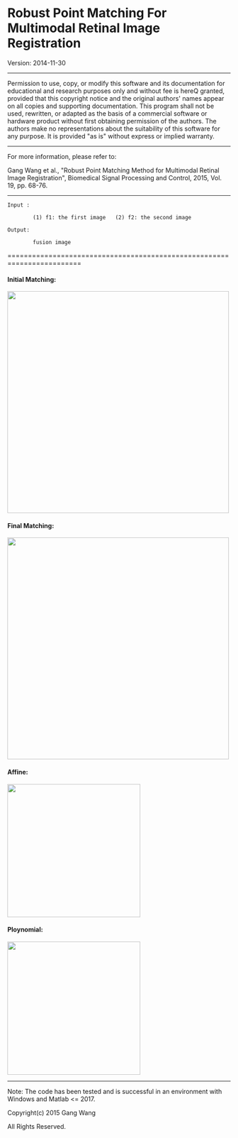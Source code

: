 

 # Robust Point Matching For Multimodal Retinal Image Registration

 
 Version: 2014-11-30 
 
 ----------------------------------------------------------------------
 
 Permission to use, copy, or modify this software and its documentation
 for educational and research purposes only and without fee is hereQ
 granted, provided that this copyright notice and the original authors'
 names appear on all copies and supporting documentation. This program
 shall not be used, rewritten, or adapted as the basis of a commercial
 software or hardware product without first obtaining permission of the
 authors. The authors make no representations about the suitability of
 this software for any purpose. It is provided "as is" without express
 or implied warranty.

----------------------------------------------------------------------

 For more information, please refer to:
 
 Gang Wang et al., "Robust Point Matching Method for Multimodal Retinal Image Registration", Biomedical Signal Processing and Control, 2015, Vol. 19, pp. 68-76.

----------------------------------------------------------------------

 	Input : 
 
 		    (1) f1: the first image   (2) f2: the second image

 	Output: 
 
 		    fusion image
 
 ========================================================================
 
#### Initial Matching:

<img src="https://github.com/gwang-cv/SURF_PIIFD_RPM/blob/master/initial_matching.jpg?raw=true" width=500 />

#### Final Matching:

<img src="https://github.com/gwang-cv/SURF_PIIFD_RPM/blob/master/final_matching.jpg?raw=true" width=500 />

#### Affine:

<img src="https://github.com/gwang-cv/SURF_PIIFD_RPM/blob/master/affine.jpg?raw=true" width=300 />


#### Ploynomial:

<img src="https://github.com/gwang-cv/SURF_PIIFD_RPM/blob/master/poly.jpg?raw=true" width=300 />



-----------------------------------------------------------------------
Note: The code has been tested and is successful in an environment with Windows and Matlab <= 2017.

 Copyright(c) 2015 Gang Wang

 All Rights Reserved.
